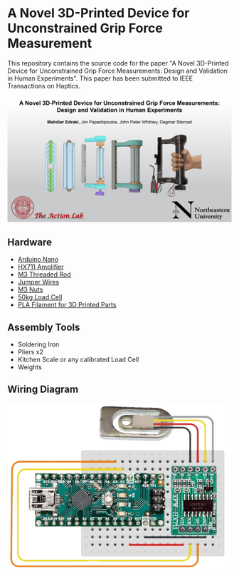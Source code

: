 # A Novel 3D-Printed Device for Unconstrained Grip Force Measurement
This repository contains the source code for the paper "A Novel 3D-Printed Device for Unconstrained Grip Force Measurements: Design and Validation in Human Experiments". This paper has been submitted to IEEE Transactions on Haptics.

<img src="Images/Cover Photo.png" alt="Cover Photo" width="\linewidth"/>

## Hardware
* [Arduino Nano](https://a.co/d/btdwUGS)
* [HX711 Amplifier](https://a.co/d/b6gcvBy)
* [M3 Threaded Rod](https://a.co/d/1BYGkEt)
* [Jumper Wires](https://a.co/d/3KskUcE)
* [M3 Nuts](https://a.co/d/6aupH7b)
* [50kg Load Cell](https://www.aliexpress.us/item/3256803506004709.html?spm=a2g0o.order_list.order_list_main.5.53731802Mkq9Dp&gatewayAdapt=glo2usa)
* [PLA Filament for 3D Printed Parts](https://a.co/d/9uJcKfV) 

## Assembly Tools
* Soldering Iron
* Pliers x2
* Kitchen Scale or any calibrated Load Cell
* Weights

## Wiring Diagram
<img src="Images/Circuit Design.PNG" alt="Circuit Design" width="500px"/>